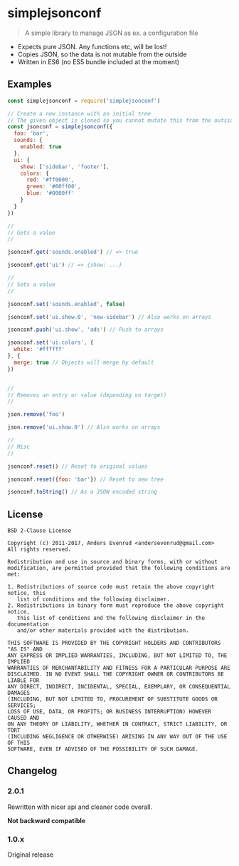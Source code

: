 # simplejsonconf

> A simple library to manage JSON as ex. a configuration file

- Expects pure JSON. Any functions etc, will be lost!
- Copies JSON, so the data is not mutable from the outside
- Written in ES6 (no ES5 bundle included at the moment)

## Examples

```javascript
const simplejsonconf = require('simplejsonconf')

// Create a new instance with an initial tree
// The given object is cloned so you cannot mutate this from the outside
const jsonconf = simplejsonconf({
  foo: 'bar',
  sounds: {
    enabled: true
  },
  ui: {
    show: ['sidebar', 'footer'],
    colors: {
      red: '#ff0000',
      green: '#00ff00',
      blue: '#0000ff'
    }
  }
})

//
// Gets a value
//

jsonconf.get('sounds.enabled') // => true

jsonconf.get('ui') // => {show: ...}

//
// Sets a value
//

jsonconf.set('sounds.enabled', false)

jsonconf.set('ui.show.0', 'new-sidebar') // Also works on arrays

jsonconf.push('ui.show', 'ads') // Push to arrays

jsonconf.set('ui.colors', {
  white: '#ffffff'
}, {
  merge: true // Objects will merge by default
})


//
// Removes an entry or value (depending on target)
//

json.remove('foo')

json.remove('ui.show.0') // Also works on arrays

//
// Misc
//

jsonconf.reset() // Reset to original values

jsonconf.reset({foo: 'bar'}) // Reset to new tree

jsonconf.toString() // As a JSON encoded string
```

## License

```text
BSD 2-Clause License

Copyright (c) 2011-2017, Anders Evenrud <andersevenrud@gmail.com>
All rights reserved.

Redistribution and use in source and binary forms, with or without
modification, are permitted provided that the following conditions are met: 

1. Redistributions of source code must retain the above copyright notice, this
   list of conditions and the following disclaimer. 
2. Redistributions in binary form must reproduce the above copyright notice,
   this list of conditions and the following disclaimer in the documentation
   and/or other materials provided with the distribution. 

THIS SOFTWARE IS PROVIDED BY THE COPYRIGHT HOLDERS AND CONTRIBUTORS "AS IS" AND
ANY EXPRESS OR IMPLIED WARRANTIES, INCLUDING, BUT NOT LIMITED TO, THE IMPLIED
WARRANTIES OF MERCHANTABILITY AND FITNESS FOR A PARTICULAR PURPOSE ARE
DISCLAIMED. IN NO EVENT SHALL THE COPYRIGHT OWNER OR CONTRIBUTORS BE LIABLE FOR
ANY DIRECT, INDIRECT, INCIDENTAL, SPECIAL, EXEMPLARY, OR CONSEQUENTIAL DAMAGES
(INCLUDING, BUT NOT LIMITED TO, PROCUREMENT OF SUBSTITUTE GOODS OR SERVICES;
LOSS OF USE, DATA, OR PROFITS; OR BUSINESS INTERRUPTION) HOWEVER CAUSED AND
ON ANY THEORY OF LIABILITY, WHETHER IN CONTRACT, STRICT LIABILITY, OR TORT
(INCLUDING NEGLIGENCE OR OTHERWISE) ARISING IN ANY WAY OUT OF THE USE OF THIS
SOFTWARE, EVEN IF ADVISED OF THE POSSIBILITY OF SUCH DAMAGE.
```

## Changelog

### 2.0.1

Rewritten with nicer api and cleaner code overall.

**Not backward compatible**

### 1.0.x

Original release
